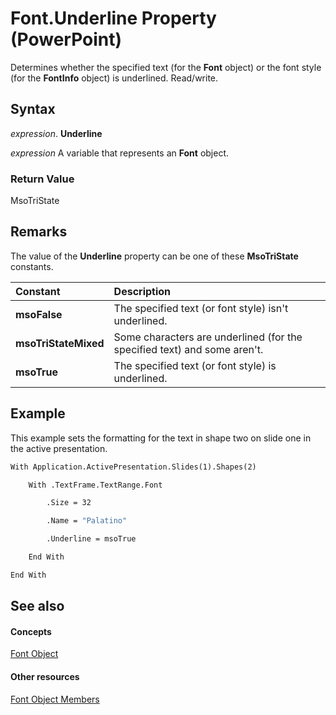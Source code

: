 
# Font.Underline Property (PowerPoint)

Determines whether the specified text (for the  **Font** object) or the font style (for the **FontInfo** object) is underlined. Read/write.


## Syntax

 _expression_. **Underline**

 _expression_ A variable that represents an **Font** object.


### Return Value

MsoTriState


## Remarks

The value of the  **Underline** property can be one of these **MsoTriState** constants.



|**Constant**|**Description**|
|:-----|:-----|
|**msoFalse**|The specified text (or font style) isn't underlined.|
|**msoTriStateMixed**|Some characters are underlined (for the specified text) and some aren't. |
|**msoTrue**| The specified text (or font style) is underlined.|

## Example

This example sets the formatting for the text in shape two on slide one in the active presentation.


```vb
With Application.ActivePresentation.Slides(1).Shapes(2)

    With .TextFrame.TextRange.Font

        .Size = 32

        .Name = "Palatino"

        .Underline = msoTrue

    End With

End With
```


## See also


#### Concepts


[Font Object](ad62daaa-01a5-36cc-5451-e0da0134ac95.md)
#### Other resources


[Font Object Members](a2043117-2222-dad3-d73c-0e9d5591c9be.md)
